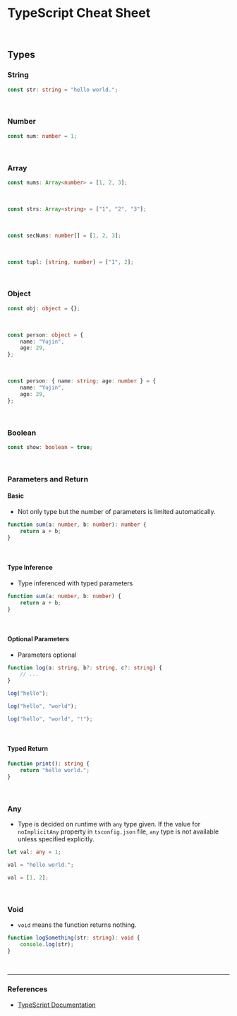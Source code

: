 # TypeScript Cheat Sheet

<br>

## Types

### String

```typescript
const str: string = "hello world.";
```

<br />

### Number

```typescript
const num: number = 1;
```

<br />

### Array

```typescript
const nums: Array<number> = [1, 2, 3];
```

<br />

```typescript
const strs: Array<string> = ["1", "2", "3"];
```

<br />

```typescript
const secNums: number[] = [1, 2, 3];
```

<br />

```typescript
const tupl: [string, number] = ["1", 2];
```

<br />

### Object

```typescript
const obj: object = {};
```

<br />

```typescript
const person: object = {
	name: "Yujin",
	age: 29,
};
```

<br />

```typescript
const person: { name: string; age: number } = {
	name: "Yujin",
	age: 29,
};
```

<br />

### Boolean

```typescript
const show: boolean = true;
```

<br />

### Parameters and Return

#### Basic

- Not only type but the number of parameters is limited automatically.

```typescript
function sum(a: number, b: number): number {
	return a + b;
}
```

<br />

#### Type Inference

- Type inferenced with typed parameters

```typescript
function sum(a: number, b: number) {
	return a + b;
}
```

<br />

#### Optional Parameters

- Parameters optional

```typescript
function log(a: string, b?: string, c?: string) {
	// ...
}

log("hello");

log("hello", "world");

log("hello", "world", "!");
```

<br />

#### Typed Return

```typescript
function print(): string {
	return "hello world.";
}
```

<br />

### Any

- Type is decided on runtime with `any` type given. If the value for `noImplicitAny` property in `tsconfig.json` file, `any` type is not available unless specified explicitly.

```typescript
let val: any = 1;

val = "hello world.";

val = [1, 2];
```

<br />

### Void

- `void` means the function returns nothing.

```typescript
function logSomething(str: string): void {
	console.log(str);
}
```

<br />

---

### References

- [TypeScript Documentation](https://www.typescriptlang.org/docs/)
